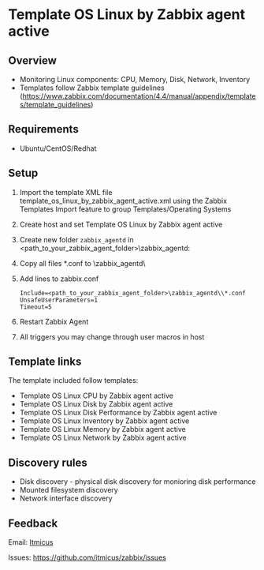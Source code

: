 # Template OS Linux by Zabbix agent active

## Overview

- Monitoring Linux components: CPU, Memory, Disk, Network, Inventory
- Templates follow Zabbix template guidelines (https://www.zabbix.com/documentation/4.4/manual/appendix/templates/template_guidelines)
  
## Requirements

- Ubuntu/CentOS/Redhat

## Setup

1. Import the template XML file template_os_linux_by_zabbix_agent_active.xml using the Zabbix Templates Import feature to group Templates/Operating Systems

2. Create host and set Template OS Linux by Zabbix agent active

3. Create new folder `zabbix_agentd` in <path_to_your_zabbix_agent_folder>\zabbix_agentd\:

4. Copy all files *.conf to \zabbix_agentd\  

5. Add lines to zabbix.conf

    ```
    Include=<path_to_your_zabbix_agent_folder>\zabbix_agentd\\*.conf  
    UnsafeUserParameters=1  
    Timeout=5
    ```

6. Restart Zabbix Agent  

7. All triggers you may change through user macros in host

## Template links

The template included follow templates:

- Template OS Linux CPU by Zabbix agent active
- Template OS Linux Disk by Zabbix agent active
- Template OS Linux Disk Performance by Zabbix agent active
- Template OS Linux Inventory by Zabbix agent active
- Template OS Linux Memory by Zabbix agent active
- Template OS Linux Network by Zabbix agent active

## Discovery rules

- Disk discovery - physical disk discovery for monioring disk performance
- Mounted filesystem discovery
- Network interface discovery

## Feedback

Email: [Itmicus](mailto:info@itmicus.ru)

Issues: https://github.com/itmicus/zabbix/issues
